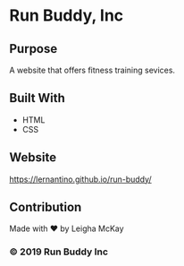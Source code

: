 # Run Buddy, Inc

## Purpose
A website that offers fitness training sevices.

## Built With 
* HTML
* CSS

## Website
https://lernantino.github.io/run-buddy/

## Contribution
Made with ❤️ by Leigha McKay

### &copy; 2019 Run Buddy Inc
